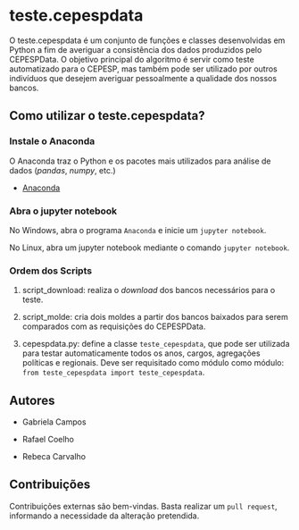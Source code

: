 # teste.cepespdata

O teste.cepespdata é um conjunto de funções e classes desenvolvidas em Python a fim de averiguar a consistência dos dados produzidos pelo CEPESPData. O objetivo principal do algoritmo é servir como teste automatizado para o CEPESP, mas também pode ser utilizado por outros indivíduos que desejem averiguar pessoalmente a qualidade dos nossos bancos.

## Como utilizar o teste.cepespdata?

### Instale o Anaconda

O Anaconda traz o Python e os pacotes mais utilizados para análise de dados (_pandas_, _numpy_, etc.)

- [Anaconda](https://www.anaconda.com/download/#linux)

### Abra o jupyter notebook

No Windows, abra o programa `Anaconda` e inicie um `jupyter notebook`.

No Linux, abra um jupyter notebook mediante o comando `jupyter notebook`.

### Ordem dos Scripts

1. script_download: realiza o _download_ dos bancos necessários para o teste.

2. script_molde: cria dois moldes a partir dos bancos baixados para serem comparados com as requisições do CEPESPData.

3. cepespdata.py: define a classe `teste_cepespdata`, que pode ser utilizada para testar automaticamente todos os anos, cargos, agregações políticas e regionais. Deve ser requisitado como módulo como módulo: `from teste_cepespdata import teste_cepespdata`.

## Autores

- Gabriela Campos

- Rafael Coelho

- Rebeca Carvalho

## Contribuições

Contribuições externas são bem-vindas. Basta realizar um `pull request`, informando a necessidade da alteração pretendida.